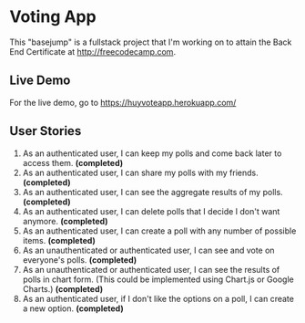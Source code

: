 # Voting App
This "basejump" is a fullstack project that I'm working on to attain the Back End Certificate at http://freecodecamp.com.

## Live Demo

For the live demo, go to https://huyvoteapp.herokuapp.com/

## User Stories

1. As an authenticated user, I can keep my polls and come back later to access them. **(completed)**
2. As an authenticated user, I can share my polls with my friends. **(completed)**
3. As an authenticated user, I can see the aggregate results of my polls. **(completed)**
4. As an authenticated user, I can delete polls that I decide I don't want anymore. **(completed)**
5. As an authenticated user, I can create a poll with any number of possible items. **(completed)**
6. As an unauthenticated or authenticated user, I can see and vote on everyone's polls. **(completed)**
7. As an unauthenticated or authenticated user, I can see the results of polls in chart form. (This could be implemented using Chart.js or Google Charts.) **(completed)**
8. As an authenticated user, if I don't like the options on a poll, I can create a new option. **(completed)**
